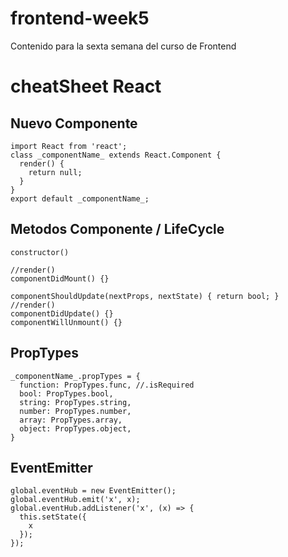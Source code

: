 # frontend-week5
Contenido para la sexta semana del curso de Frontend


# cheatSheet React
## Nuevo Componente
```
import React from 'react';
class _componentName_ extends React.Component {
  render() {
    return null;
  }
}
export default _componentName_;
```
## Metodos Componente / LifeCycle
```
constructor()

//render()
componentDidMount() {}

componentShouldUpdate(nextProps, nextState) { return bool; }
//render()
componentDidUpdate() {}
componentWillUnmount() {}
```

## PropTypes
```
_componentName_.propTypes = {
  function: PropTypes.func, //.isRequired
  bool: PropTypes.bool,
  string: PropTypes.string,
  number: PropTypes.number,
  array: PropTypes.array,
  object: PropTypes.object,
}
```

## EventEmitter
```
global.eventHub = new EventEmitter();
global.eventHub.emit('x', x);
global.eventHub.addListener('x', (x) => {
  this.setState({
    x
  });
});
```
